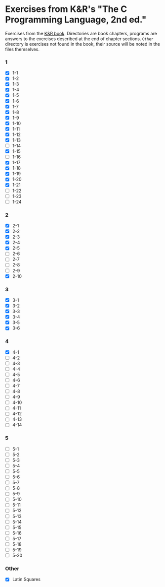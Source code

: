 # Exercises from K&R's "The C Programming Language, 2nd ed."

Exercises from the [K&amp;R book](https://en.wikipedia.org/wiki/The_C_Programming_Language). Directories are book chapters, programs are answers to the exercises described at the end of chapter sections. `Other` directory is exercises not found in the book, their source will be noted in the files themselves.

### 1
- [x] 1-1
- [x] 1-2
- [x] 1-3
- [x] 1-4
- [x] 1-5
- [x] 1-6
- [x] 1-7
- [x] 1-8
- [x] 1-9
- [x] 1-10
- [x] 1-11
- [x] 1-12
- [x] 1-13
- [ ] 1-14
- [x] 1-15
- [ ] 1-16
- [x] 1-17
- [x] 1-18
- [x] 1-19
- [x] 1-20
- [x] 1-21
- [ ] 1-22
- [ ] 1-23
- [ ] 1-24

### 2
- [x] 2-1
- [x] 2-2
- [x] 2-3
- [x] 2-4
- [x] 2-5
- [ ] 2-6
- [ ] 2-7
- [ ] 2-8
- [ ] 2-9
- [x] 2-10

### 3
- [x] 3-1
- [x] 3-2
- [x] 3-3
- [x] 3-4
- [x] 3-5
- [x] 3-6

### 4
- [x] 4-1
- [ ] 4-2
- [ ] 4-3
- [ ] 4-4
- [ ] 4-5
- [ ] 4-6
- [ ] 4-7
- [ ] 4-8
- [ ] 4-9
- [ ] 4-10
- [ ] 4-11
- [ ] 4-12
- [ ] 4-13
- [ ] 4-14

### 5
- [ ] 5-1
- [ ] 5-2
- [ ] 5-3
- [ ] 5-4
- [ ] 5-5
- [ ] 5-6
- [ ] 5-7
- [ ] 5-8
- [ ] 5-9
- [ ] 5-10
- [ ] 5-11
- [ ] 5-12
- [ ] 5-13
- [ ] 5-14
- [ ] 5-15
- [ ] 5-16
- [ ] 5-17
- [ ] 5-18
- [ ] 5-19
- [ ] 5-20

### Other
- [x] Latin Squares
